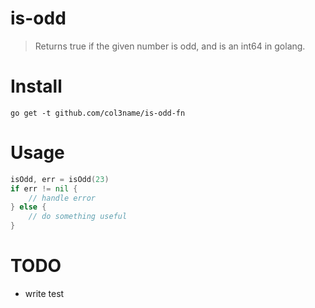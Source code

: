 # is-odd
> Returns true if the given number is odd, and is an int64 in golang.

# Install 
`go get -t github.com/col3name/is-odd-fn`

# Usage
```go
isOdd, err = isOdd(23)
if err != nil {
    // handle error
} else {
    // do something useful
}
```

# TODO
- write test
